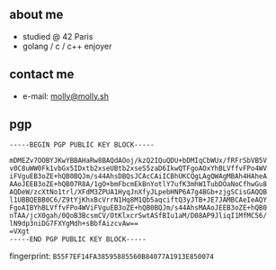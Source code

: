 ## about me

- studied @ 42 Paris
- golang / c / c++ enjoyer

## contact me

- e-mail: [molly@molly.sh](mailto:molly@molly.sh)

## pgp

```
-----BEGIN PGP PUBLIC KEY BLOCK-----

mDMEZv7OOBYJKwYBBAHaRw8BAQdAOoj/kzQ2IQuQDU+bDMIqCbWUx/fRFrSbVB5V
v0C8uWW0Fk1vbGx5IDxtb2xseUBtb2xseS5zaD6IkwQTFgoAOxYhBLVffvFPo4WV
iFVguEB3oZE+hQB0BQJm/s44AhsDBQsJCAcCAiICBhUKCQgLAgQWAgMBAh4HAheA
AAoJEEB3oZE+hQB07R8A/1gO+bmFbcmEkBnYotlY7ufK3mhW1TubDOaNoCfhwGu8
AQDeW/zcXtNo1trl/XFdM3ZPUA1HyqJnXfyJLpebHNP6A7g4BGb+zjgSCisGAQQB
l1UBBQEBB0C6/Z9tYjKhxBcVrrN1Hq8M1Qb5aqciftQ3yJTB+JE7JAMBCAeIeAQY
FgoAIBYhBLVffvFPo4WViFVguEB3oZE+hQB0BQJm/s44AhsMAAoJEEB3oZE+hQB0
nTAA/jcX0gah/0QoB3BcsmCV/OtKlxcrSwtASfBIu1aM/D08AP9JliqI1MfMC56/
lN9dp3niDG7FXYgMdh+sBbfAizcvAw==
=VXgt
-----END PGP PUBLIC KEY BLOCK-----
```

fingerprint: `B55F7EF14FA38595885560B84077A1913E850074`
